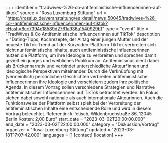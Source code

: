 +++
identifier = "tradwives-%26-co-antifeministische-influencerinnen-auf-tiktok"
source = "Rosa Luxemburg Stiftung"
url = "https://rosalux.de/veranstaltung/es_detail/news_50045/tradwives-%26-co--antifeministische-influencerinnen-auf-tiktok?cHash=8cc7394c18589d2761a936a1540929b1"
type = "event"
title = "TradWives & Co  Antifeministische Influencerinnen auf TikTok"
description = "Dating-Tipps, Kochrezepte, der Alltag einer jungen Mutter und der neueste TikTok-Trend  auf der Kurzvideo-Plattform TikTok verbreiten sich nicht nur feministische Inhalte, auch antifeministische Influencerinnen nutzen die Plattform, um ihre Ideologie zu verbreiten und sprechen damit gezielt ein junges und weibliches Publikum an. Antifeminismus dient dabei als Brückennarrativ und verbindet unterschiedliche Akteur*innen und ideologische Perspektiven miteinander. Durch die Verknüpfung mit (vermeintlich) persönlichen Geschichten verbreiten antifeministische Influencerinnen ihre Ideologie und verschleiern zudem ihre politische Agenda. In diesem Vortrag sollen verschiedene Strategien und Narrative antifeministischer Influencerinnen auf TikTok betrachtet werden. Im Fokus stehen dabei sowohl nationale als auch internationale Akteurinnen. Auch die Funktionsweise der Plattform selbst spielt bei der Verbreitung der antifeministischen Inhalte eine entscheidende Rolle und wird in diesem Vortrag beleuchtet.
Referentin: 
k-fetisch, Wildenbruchstraße 86, 12045 Berlin
Kosten: 2,00 Euro"
start_date = "2023-03-02T20:00:00.000"
end_date = "2023-03-02T22:00:00.000"
category = "Diskussion/Vortrag"
organizer = "Rosa-Luxemburg-Stiftung"
updated = "2023-03-18T17:07:42.000"
languages = []
[contact]
[location]
+++